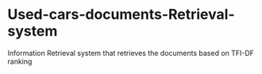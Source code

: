 # Used-cars-documents-Retrieval-system
Information Retrieval  system that retrieves the documents based on TFI-DF ranking
